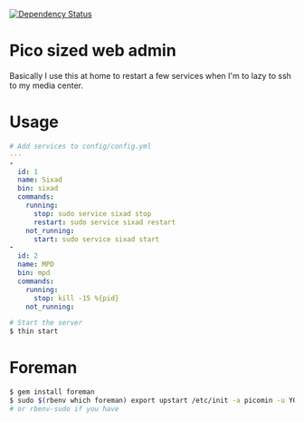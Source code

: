 [![Dependency Status](https://gemnasium.com/joenas/picomin.png)](https://gemnasium.com/joenas/picomin)

# Pico sized web admin

Basically I use this at home to restart a few services when I'm to lazy to ssh to my media center.


# Usage
```yaml
# Add services to config/config.yml
---
-
  id: 1
  name: Sixad
  bin: sixad
  commands:
    running:
      stop: sudo service sixad stop
      restart: sudo service sixad restart
    not_running:
      start: sudo service sixad start
-
  id: 2
  name: MPD
  bin: mpd
  commands:
    running:
      stop: kill -15 %{pid}
    not_running:
```

```bash
# Start the server
$ thin start
```

# Foreman

```bash
$ gem install foreman
$ sudo $(rbenv which foreman) export upstart /etc/init -a picomin -u YOURUSER -l SOMELOGPATH
# or rbenv-sudo if you have
```
